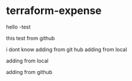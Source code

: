 # terraform-expense

hello -test

this test from github

i dont know 
adding from git hub
adding from local


adding from local

adding from github

